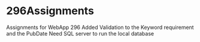 # 296Assignments
Assignments for WebApp 296
Added Validation to the Keyword requirement and the PubDate 
Need SQL server to run the local database
